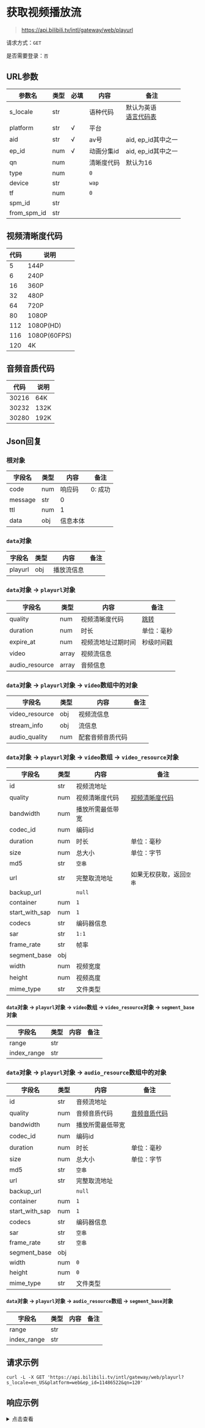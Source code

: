 # 获取视频播放流

> https://api.bilibili.tv/intl/gateway/web/playurl

请求方式：`GET`

是否需要登录：`否`

## URL参数

| 参数名         | 类型  | 必填  | 内容     | 备注                                |
|-------------|-----|-----|--------|-----------------------------------|
| s_locale    | str |     | 语种代码   | 默认为英语<br/>[语言代码表](../language.md) |
| platform    | str | √   | 平台     |                                   |
| aid         | str | √   | av号    | aid, ep_id其中之一                    |
| ep_id       | num | √   | 动画分集id | aid, ep_id其中之一                    |
| qn          | num |     | 清晰度代码  | 默认为16<br/>                        |
| type        | num |     | `0`    |                                   |
| device      | str |     | `wap`  |                                   |
| tf          | num |     | `0`    |                                   |
| spm_id      | str |     |        |                                   |
| from_spm_id | str |     |        |                                   |

## 视频清晰度代码

| 代码  | 说明           |
|-----|--------------|
| 5   | 144P         |
| 6   | 240P         |
| 16  | 360P         |
| 32  | 480P         |
| 64  | 720P         |
| 80  | 1080P        |
| 112 | 1080P(HD)    |
| 116 | 1080P(60FPS) |
| 120 | 4K           |

## 音频音质代码

| 代码    | 说明   |
|-------|------|
| 30216 | 64K  |
| 30232 | 132K |
| 30280 | 192K |

## Json回复

### 根对象

| 字段名     | 类型  | 内容   | 备注    |
|---------|-----|------|-------|
| code    | num | 响应码  | 0: 成功 |
| message | str | 0    |       |
| ttl     | num | 1    |       |
| data    | obj | 信息本体 |       |

### `data`对象

| 字段名     | 类型  | 内容    | 备注  |
|---------|-----|-------|-----|
| playurl | obj | 播放流信息 |     |

### `data`对象 -> `playurl`对象

| 字段名            | 类型    | 内容        | 备注             |
|----------------|-------|-----------|----------------|
| quality        | num   | 视频清晰度代码   | [跳转](#视频清晰度代码) |
| duration       | num   | 时长        | 单位：毫秒          |
| expire_at      | num   | 视频流地址过期时间 | 秒级时间戳          |
| video          | array | 视频流信息     |                |
| audio_resource | array | 音频信息      |                |

### `data`对象 -> `playurl`对象 -> `video`数组中的对象

| 字段名            | 类型  | 内容       | 备注  |
|----------------|-----|----------|-----|
| video_resource | obj | 视频流信息    |     |
| stream_info    | obj | 流信息      |     |
| audio_quality  | num | 配套音频音质代码 |     |

### `data`对象 -> `playurl`对象 -> `video`数组 -> `video_resource`对象

| 字段名            | 类型  | 内容       | 备注                  |
|----------------|-----|----------|---------------------|
| id             | str | 视频流地址    |                     |
| quality        | num | 视频清晰度代码  | [视频清晰度代码](#视频清晰度代码) |
| bandwidth      | num | 播放所需最低带宽 |                     |
| codec_id       | num | 编码id     |                     |
| duration       | num | 时长       | 单位：毫秒               |
| size           | num | 总大小      | 单位：字节               |
| md5            | str | `空串`     |                     |
| url            | str | 完整取流地址   | 如果无权获取，返回`空串`       |
| backup_url     |     | `null`   |                     |
| container      | num | `1`      |                     |
| start_with_sap | num | `1`      |                     |
| codecs         | str | 编码器信息    |                     |
| sar            | str | `1:1`    |                     |
| frame_rate     | str | 帧率       |                     |
| segment_base   | obj |          |                     |
| width          | num | 视频宽度     |                     |
| height         | num | 视频高度     |                     |
| mime_type      | str | 文件类型     |                     |

#### `data`对象 -> `playurl`对象 -> `video`数组 -> `video_resource`对象 -> `segment_base`对象

| 字段名         | 类型  | 内容  | 备注  |
|-------------|-----|-----|-----|
| range       | str |     |     |
| index_range | str |     |     |

### `data`对象 -> `playurl`对象 -> `audio_resource`数组中的对象

| 字段名            | 类型  | 内容       | 备注                |
|----------------|-----|----------|-------------------|
| id             | str | 音频流地址    |                   |
| quality        | num | 音频音质代码   | [音频音质代码](#音频音质代码) |
| bandwidth      | num | 播放所需最低带宽 |                   |
| codec_id       | num | 编码id     |                   |
| duration       | num | 时长       | 单位：毫秒             |
| size           | num | 总大小      | 单位：字节             |
| md5            | str | `空串`     |                   |
| url            | str | 完整取流地址   |                   |
| backup_url     |     | `null`   |                   |
| container      | num | `1`      |                   |
| start_with_sap | num | `1`      |                   |
| codecs         | str | 编码器信息    |                   |
| sar            | str | `空串`     |                   |
| frame_rate     | str | `空串`     |                   |
| segment_base   | obj |          |                   |
| width          | num | `0`      |                   |
| height         | num | `0`      |                   |
| mime_type      | str | 文件类型     |                   |

#### `data`对象 -> `playurl`对象 -> `audio_resource`数组 -> `segment_base`对象

| 字段名         | 类型  | 内容  | 备注  |
|-------------|-----|-----|-----|
| range       | str |     |     |
| index_range | str |     |     |

## 请求示例

```shell
curl -L -X GET 'https://api.bilibili.tv/intl/gateway/web/playurl?s_locale=en_US&platform=web&ep_id=11486522&qn=120'
```

## 响应示例

<details>
<summary>点击查看</summary>

```json
{
  "code": 0,
  "message": "0",
  "ttl": 1,
  "data": {
    "playurl": {
      "quality": 32,
      "duration": 1442025,
      "expire_at": 1663925440,
      "video": [
        {
          "video_resource": {
            "id": "/iupxcodeboss/5a/uo/n220805ercb0mtikr49z438gcow3uo5a-1-281210110000.m4s",
            "quality": 120,
            "bandwidth": 4932244,
            "codec_id": 7,
            "duration": 1442025,
            "size": 889051803,
            "md5": "",
            "url": "",
            "backup_url": null,
            "container": 1,
            "start_with_sap": 1,
            "codecs": "avc1.640033",
            "sar": "1:1",
            "frame_rate": "16000/672",
            "segment_base": {
              "range": "0-994",
              "index_range": "995-4482"
            },
            "width": 3840,
            "height": 2160,
            "mime_type": "video/mp4"
          },
          "stream_info": {
            "quality": 120,
            "desc_text": "",
            "desc_words": "4K",
            "intact": true,
            "no_rexcode": false
          },
          "audio_quality": 30280
        },
        {
          "video_resource": {
            "id": "/iupxcodeboss/5a/uo/n220805ercb0mtikr49z438gcow3uo5a-1-261210110000.m4s",
            "quality": 112,
            "bandwidth": 1333911,
            "codec_id": 7,
            "duration": 1442025,
            "size": 240441581,
            "md5": "",
            "url": "",
            "backup_url": null,
            "container": 1,
            "start_with_sap": 1,
            "codecs": "avc1.640028",
            "sar": "1:1",
            "frame_rate": "16000/672",
            "segment_base": {
              "range": "0-994",
              "index_range": "995-4482"
            },
            "width": 1920,
            "height": 1080,
            "mime_type": "video/mp4"
          },
          "stream_info": {
            "quality": 112,
            "desc_text": "",
            "desc_words": "1080P(HD)",
            "intact": true,
            "no_rexcode": false
          },
          "audio_quality": 30232
        },
        {
          "video_resource": {
            "id": "/iupxcodeboss/5a/uo/n220805ercb0mtikr49z438gcow3uo5a-1-251210110000.m4s",
            "quality": 80,
            "bandwidth": 944416,
            "codec_id": 7,
            "duration": 1442025,
            "size": 170233868,
            "md5": "",
            "url": "",
            "backup_url": null,
            "container": 1,
            "start_with_sap": 1,
            "codecs": "avc1.640028",
            "sar": "1:1",
            "frame_rate": "16000/672",
            "segment_base": {
              "range": "0-994",
              "index_range": "995-4482"
            },
            "width": 1920,
            "height": 1080,
            "mime_type": "video/mp4"
          },
          "stream_info": {
            "quality": 80,
            "desc_text": "",
            "desc_words": "1080P",
            "intact": true,
            "no_rexcode": false
          },
          "audio_quality": 30216
        },
        {
          "video_resource": {
            "id": "/iupxcodeboss/5a/uo/n220805ercb0mtikr49z438gcow3uo5a-1-241210110000.m4s",
            "quality": 64,
            "bandwidth": 441051,
            "codec_id": 7,
            "duration": 1442025,
            "size": 79500885,
            "md5": "",
            "url": "",
            "backup_url": null,
            "container": 1,
            "start_with_sap": 1,
            "codecs": "avc1.64001F",
            "sar": "1:1",
            "frame_rate": "16000/672",
            "segment_base": {
              "range": "0-992",
              "index_range": "993-4480"
            },
            "width": 1280,
            "height": 720,
            "mime_type": "video/mp4"
          },
          "stream_info": {
            "quality": 64,
            "desc_text": "",
            "desc_words": "720P",
            "intact": true,
            "no_rexcode": false
          },
          "audio_quality": 30216
        },
        {
          "video_resource": {
            "id": "/iupxcodeboss/5a/uo/n220805ercb0mtikr49z438gcow3uo5a-1-231210110000.m4s",
            "quality": 32,
            "bandwidth": 252750,
            "codec_id": 7,
            "duration": 1442025,
            "size": 45559031,
            "md5": "",
            "url": "https://upos-bstar1-mirrorakam.akamaized.net/iupxcodeboss/5a/uo/n220805ercb0mtikr49z438gcow3uo5a-1-231210110000.m4s?e=ig8euxZM2rNcNbdlhoNvNC8BqJIzNbfqXBvEqxTEto8BTrNvN0GvT90W5JZMkX_YN0MvXg8gNEV4NC8xNEV4N03eN0B5tZlqNxTEto8BTrNvNeZVuJ10Kj_g2UB02J0mN0B5tZlqNCNEto8BTrNvNC7MTX502C8f2jmMQJ6mqF2fka1mqx6gqj0eN0B599M=&uipk=5&nbs=1&deadline=1663925440&gen=playurlv2&os=akam&oi=1542672794&trid=382ccff382fc456db1864fc1d53cfdd2i&mid=0&platform=pc&upsig=4b19ae777dfc9bb031bb7e68eb0c735f&uparams=e,uipk,nbs,deadline,gen,os,oi,trid,mid,platform&hdnts=exp=1663925440~hmac=69ccc59787735a5ada4b1b48ca2df399a4b7a293aba491dd927226031d88aac1&bvc=vod&nettype=0&orderid=0,1&logo=00000000",
            "backup_url": null,
            "container": 1,
            "start_with_sap": 1,
            "codecs": "avc1.64001E",
            "sar": "640:639",
            "frame_rate": "16000/672",
            "segment_base": {
              "range": "0-998",
              "index_range": "999-4486"
            },
            "width": 852,
            "height": 480,
            "mime_type": "video/mp4"
          },
          "stream_info": {
            "quality": 32,
            "desc_text": "",
            "desc_words": "480P",
            "intact": true,
            "no_rexcode": false
          },
          "audio_quality": 30216
        },
        {
          "video_resource": {
            "id": "/iupxcodeboss/5a/uo/n220805ercb0mtikr49z438gcow3uo5a-1-211210110000.m4s",
            "quality": 16,
            "bandwidth": 170577,
            "codec_id": 7,
            "duration": 1442025,
            "size": 30747065,
            "md5": "",
            "url": "https://upos-bstar1-mirrorakam.akamaized.net/iupxcodeboss/5a/uo/n220805ercb0mtikr49z438gcow3uo5a-1-211210110000.m4s?e=ig8euxZM2rNcNbdlhoNvNC8BqJIzNbfqXBvEqxTEto8BTrNvN0GvT90W5JZMkX_YN0MvXg8gNEV4NC8xNEV4N03eN0B5tZlqNxTEto8BTrNvNeZVuJ10Kj_g2UB02J0mN0B5tZlqNCNEto8BTrNvNC7MTX502C8f2jmMQJ6mqF2fka1mqx6gqj0eN0B599M=&uipk=5&nbs=1&deadline=1663925440&gen=playurlv2&os=akam&oi=1542672794&trid=382ccff382fc456db1864fc1d53cfdd2i&mid=0&platform=pc&upsig=b47aac21a37443bf7b592cbb9829fec5&uparams=e,uipk,nbs,deadline,gen,os,oi,trid,mid,platform&hdnts=exp=1663925440~hmac=1279ab1c618e3e1ec020d495dee6e45cd526b7eda7fa2bb45669bcb9f78f6169&bvc=vod&nettype=0&orderid=0,1&logo=00000000",
            "backup_url": null,
            "container": 1,
            "start_with_sap": 1,
            "codecs": "avc1.64001E",
            "sar": "1:1",
            "frame_rate": "16000/672",
            "segment_base": {
              "range": "0-1002",
              "index_range": "1003-4490"
            },
            "width": 640,
            "height": 360,
            "mime_type": "video/mp4"
          },
          "stream_info": {
            "quality": 16,
            "desc_text": "",
            "desc_words": "360P",
            "intact": true,
            "no_rexcode": false
          },
          "audio_quality": 30216
        },
        {
          "video_resource": {
            "id": "/iupxcodeboss/5a/uo/n220805ercb0mtikr49z438gcow3uo5a-1-2e1210110000.m4s",
            "quality": 6,
            "bandwidth": 96842,
            "codec_id": 7,
            "duration": 1442025,
            "size": 17456204,
            "md5": "",
            "url": "https://upos-bstar1-mirrorakam.akamaized.net/iupxcodeboss/5a/uo/n220805ercb0mtikr49z438gcow3uo5a-1-2e1210110000.m4s?e=ig8euxZM2rNcNbdlhoNvNC8BqJIzNbfqXBvEqxTEto8BTrNvN0GvT90W5JZMkX_YN0MvXg8gNEV4NC8xNEV4N03eN0B5tZlqNxTEto8BTrNvNeZVuJ10Kj_g2UB02J0mN0B5tZlqNCNEto8BTrNvNC7MTX502C8f2jmMQJ6mqF2fka1mqx6gqj0eN0B599M=&uipk=5&nbs=1&deadline=1663925440&gen=playurlv2&os=akam&oi=1542672794&trid=382ccff382fc456db1864fc1d53cfdd2i&mid=0&platform=pc&upsig=473dcb009c80ef239c16136f29b3678d&uparams=e,uipk,nbs,deadline,gen,os,oi,trid,mid,platform&hdnts=exp=1663925440~hmac=418238cafcabd9e85446ca47b67512dd92e42e53cd3d7f75d0b849223f7917e7&bvc=vod&nettype=0&orderid=0,1&logo=00000000",
            "backup_url": null,
            "container": 1,
            "start_with_sap": 1,
            "codecs": "avc1.64001E",
            "sar": "640:639",
            "frame_rate": "16000/672",
            "segment_base": {
              "range": "0-996",
              "index_range": "997-4484"
            },
            "width": 426,
            "height": 240,
            "mime_type": "video/mp4"
          },
          "stream_info": {
            "quality": 6,
            "desc_text": "",
            "desc_words": "240P",
            "intact": true,
            "no_rexcode": false
          },
          "audio_quality": 30216
        },
        {
          "video_resource": {
            "id": "/iupxcodeboss/5a/uo/n220805ercb0mtikr49z438gcow3uo5a-1-2f1210110000.m4s",
            "quality": 5,
            "bandwidth": 48879,
            "codec_id": 7,
            "duration": 1442025,
            "size": 8810716,
            "md5": "",
            "url": "https://upos-bstar1-mirrorakam.akamaized.net/iupxcodeboss/5a/uo/n220805ercb0mtikr49z438gcow3uo5a-1-2f1210110000.m4s?e=ig8euxZM2rNcNbdlhoNvNC8BqJIzNbfqXBvEqxTEto8BTrNvN0GvT90W5JZMkX_YN0MvXg8gNEV4NC8xNEV4N03eN0B5tZlqNxTEto8BTrNvNeZVuJ10Kj_g2UB02J0mN0B5tZlqNCNEto8BTrNvNC7MTX502C8f2jmMQJ6mqF2fka1mqx6gqj0eN0B599M=&uipk=5&nbs=1&deadline=1663925440&gen=playurlv2&os=akam&oi=1542672794&trid=382ccff382fc456db1864fc1d53cfdd2i&mid=0&platform=pc&upsig=84ffd141f73b15f2e6a0d22859e5e2b4&uparams=e,uipk,nbs,deadline,gen,os,oi,trid,mid,platform&hdnts=exp=1663925440~hmac=6d62e51f84a6af79c1c0afa6e15a896c82610f8085d3a3681ad7c5b44f3fb28e&bvc=vod&nettype=0&orderid=0,1&logo=00000000",
            "backup_url": null,
            "container": 1,
            "start_with_sap": 1,
            "codecs": "avc1.64001E",
            "sar": "1:1",
            "frame_rate": "16000/672",
            "segment_base": {
              "range": "0-991",
              "index_range": "992-4479"
            },
            "width": 256,
            "height": 144,
            "mime_type": "video/mp4"
          },
          "stream_info": {
            "quality": 5,
            "desc_text": "",
            "desc_words": "144P",
            "intact": true,
            "no_rexcode": false
          },
          "audio_quality": 30216
        }
      ],
      "audio_resource": [
        {
          "id": "/iupxcodeboss/5a/uo/n220805ercb0mtikr49z438gcow3uo5a-1-2d1301000023.m4s",
          "quality": 30280,
          "bandwidth": 329399,
          "codec_id": 0,
          "duration": 1442069,
          "size": 59377050,
          "md5": "",
          "url": "https://upos-bstar1-mirrorakam.akamaized.net/iupxcodeboss/5a/uo/n220805ercb0mtikr49z438gcow3uo5a-1-2d1301000023.m4s?e=ig8euxZM2rNcNbdlhoNvNC8BqJIzNbfqXBvEqxTEto8BTrNvN0GvT90W5JZMkX_YN0MvXg8gNEV4NC8xNEV4N03eN0B5tZlqNxTEto8BTrNvNeZVuJ10Kj_g2UB02J0mN0B5tZlqNCNEto8BTrNvNC7MTX502C8f2jmMQJ6mqF2fka1mqx6gqj0eN0B599M=&uipk=5&nbs=1&deadline=1663925440&gen=playurlv2&os=akam&oi=1542672794&trid=382ccff382fc456db1864fc1d53cfdd2i&mid=0&platform=pc&upsig=edc03c53e000dba765f5394cc9ab1417&uparams=e,uipk,nbs,deadline,gen,os,oi,trid,mid,platform&hdnts=exp=1663925440~hmac=ab81b34743544ae41eb3a3aae71ce788af9b7dbb2b4ccbda51d4da0fb19f831b&bvc=vod&nettype=0&orderid=0,1&logo=00000000",
          "backup_url": null,
          "container": 1,
          "start_with_sap": 1,
          "codecs": "mp4a.40.2",
          "sar": "",
          "frame_rate": "",
          "segment_base": {
            "range": "0-933",
            "index_range": "934-4433"
          },
          "width": 0,
          "height": 0,
          "mime_type": "audio/mp4"
        },
        {
          "id": "/iupxcodeboss/5a/uo/n220805ercb0mtikr49z438gcow3uo5a-1-2c1301000023.m4s",
          "quality": 30232,
          "bandwidth": 132791,
          "codec_id": 0,
          "duration": 1442069,
          "size": 23936754,
          "md5": "",
          "url": "https://upos-bstar1-mirrorakam.akamaized.net/iupxcodeboss/5a/uo/n220805ercb0mtikr49z438gcow3uo5a-1-2c1301000023.m4s?e=ig8euxZM2rNcNbdlhoNvNC8BqJIzNbfqXBvEqxTEto8BTrNvN0GvT90W5JZMkX_YN0MvXg8gNEV4NC8xNEV4N03eN0B5tZlqNxTEto8BTrNvNeZVuJ10Kj_g2UB02J0mN0B5tZlqNCNEto8BTrNvNC7MTX502C8f2jmMQJ6mqF2fka1mqx6gqj0eN0B599M=&uipk=5&nbs=1&deadline=1663925440&gen=playurlv2&os=akam&oi=1542672794&trid=382ccff382fc456db1864fc1d53cfdd2i&mid=0&platform=pc&upsig=c312ea3d683376d386abc04a3ec162a9&uparams=e,uipk,nbs,deadline,gen,os,oi,trid,mid,platform&hdnts=exp=1663925440~hmac=f816b39e273f23a2181ef1f440a1e4eb495f181a689418ba934ccc194cc7e393&bvc=vod&nettype=0&orderid=0,1&logo=00000000",
          "backup_url": null,
          "container": 1,
          "start_with_sap": 1,
          "codecs": "mp4a.40.2",
          "sar": "",
          "frame_rate": "",
          "segment_base": {
            "range": "0-933",
            "index_range": "934-4433"
          },
          "width": 0,
          "height": 0,
          "mime_type": "audio/mp4"
        },
        {
          "id": "/iupxcodeboss/5a/uo/n220805ercb0mtikr49z438gcow3uo5a-1-2a1301000023.m4s",
          "quality": 30216,
          "bandwidth": 67255,
          "codec_id": 0,
          "duration": 1442069,
          "size": 12123330,
          "md5": "",
          "url": "https://upos-bstar1-mirrorakam.akamaized.net/iupxcodeboss/5a/uo/n220805ercb0mtikr49z438gcow3uo5a-1-2a1301000023.m4s?e=ig8euxZM2rNcNbdlhoNvNC8BqJIzNbfqXBvEqxTEto8BTrNvN0GvT90W5JZMkX_YN0MvXg8gNEV4NC8xNEV4N03eN0B5tZlqNxTEto8BTrNvNeZVuJ10Kj_g2UB02J0mN0B5tZlqNCNEto8BTrNvNC7MTX502C8f2jmMQJ6mqF2fka1mqx6gqj0eN0B599M=&uipk=5&nbs=1&deadline=1663925440&gen=playurlv2&os=akam&oi=1542672794&trid=382ccff382fc456db1864fc1d53cfdd2i&mid=0&platform=pc&upsig=8e2437a0cbdd3d2b4a81e1a549079f62&uparams=e,uipk,nbs,deadline,gen,os,oi,trid,mid,platform&hdnts=exp=1663925440~hmac=fcb5320110220b895a8236505c5e42c7b4368a28d2aef3e22a33ac74dcf6b9ed&bvc=vod&nettype=0&orderid=0,1&logo=00000000",
          "backup_url": null,
          "container": 1,
          "start_with_sap": 1,
          "codecs": "mp4a.40.2",
          "sar": "",
          "frame_rate": "",
          "segment_base": {
            "range": "0-941",
            "index_range": "942-4441"
          },
          "width": 0,
          "height": 0,
          "mime_type": "audio/mp4"
        }
      ]
    }
  }
}
```
</details>